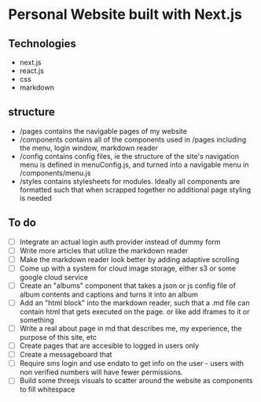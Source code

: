 # Personal Website built with Next.js


## Technologies
- next.js
- react.js
- css
- markdown

## structure
- /pages contains the navigable pages of my website
- /components contains all of the components used in /pages including the menu, login window, markdown reader 
- /config contains config files, ie the structure of the site's navigation menu is defined in menuConfig.js, and turned into a navigable menu in /components/menu.js
- /styles contains stylesheets for modules. Ideally all components are formatted such that when scrapped together no additional page styling is needed

## To do

- [ ] Integrate an actual login auth provider instead of dummy form
- [ ] Write more articles that utilize the markdown reader 
- [ ] Make the markdown reader look better by adding adaptive scrolling
- [ ] Come up with a system for cloud image storage, either s3 or some google cloud service
- [ ] Create an "albums" component that takes a json or js config file of album contents and captions and turns it into an album 
- [ ] Add an "html block" into the markdown reader, such that a .md file can contain html that gets executed on the page. or like add iframes to it or something
- [ ] Write a real about page in md that describes me, my experience, the purpose of this site, etc
- [ ] Create pages that are accesible to logged in users only
- [ ] Create a messageboard that 
- [ ] Require sms login and use endato to get info on the user - users with non verified numbers will have fewer permissions.
- [ ] Build some threejs visuals to scatter around the website as components to fill whitespace

